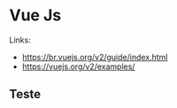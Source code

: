 # Vue Js

Links:
* https://br.vuejs.org/v2/guide/index.html
* https://vuejs.org/v2/examples/

## Teste